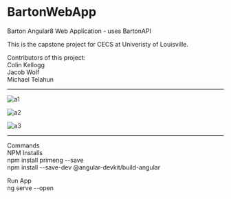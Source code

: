 # BartonWebApp
Barton Angular8 Web Application - uses BartonAPI

This is the capstone project for CECS at Univeristy of Louisville.  

Contributors of this project:  
Colin Kellogg  
Jacob Wolf  
Michael Telahun  

------------------------------------------------------------
![a1](https://user-images.githubusercontent.com/43968309/65200384-95fcee00-da54-11e9-894c-ccb179c17767.png)


![a2](https://user-images.githubusercontent.com/43968309/65200390-98f7de80-da54-11e9-9913-bc9d44ecc95f.png)


![a3](https://user-images.githubusercontent.com/43968309/65200393-9b5a3880-da54-11e9-8a7f-0ddeac72f510.png)

------------------------------------------------------------

Commands  
NPM Installs  
npm install primeng --save  
npm install --save-dev @angular-devkit/build-angular  

Run App  
ng serve --open 
